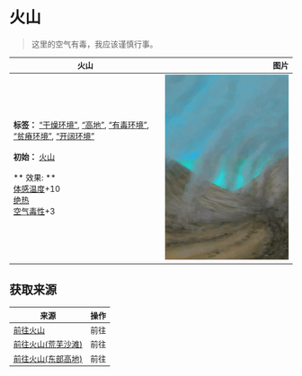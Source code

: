 # 火山  
> 这里的空气有毒，我应该谨慎行事。  
  
  火山  |   图片   
 ----  |  ----:   
 **标签：**	[“干燥环境”](tag_EnvDry.md), [“高地”](tag_Highland.md), [“有毒环境”](tag_EnvToxic.md), [“贫瘠环境”](tag_EnvInfertile.md), [“开阔环境”](tag_EnvOpen.md)<br><br>**初始：**	[火山](Volcano.md)<br><br>** 效果: **<br>[体感温度](TemperaturePerceived.md)+10<br>[绝热](InsulationHeat.md)<br>[空气毒性](AirToxicity.md)+3  |  ![](Sprite/Volcano.png)   
  
## 获取来源  
来源  |  操作  
----  |  ----  
[前往火山](Path_AcidLakeToVolcano.md)  |  前往  
[前往火山(荒芜沙滩)](Path_DesolateBeachToVolcano.md)  |  前往  
[前往火山(东部高地)](Path_HighlandsEToVolcano.md)  |  前往  

